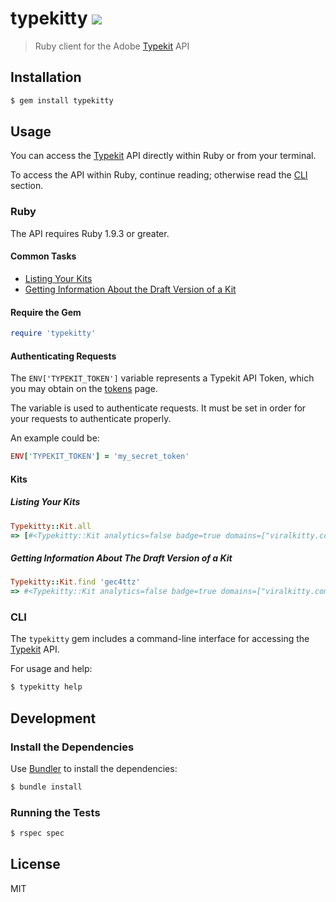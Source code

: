 # typekitty ![](https://travis-ci.org/razic/typekitty.svg?branch=dev)

> Ruby client for the Adobe [Typekit] API

## Installation

```sh
$ gem install typekitty
```

## Usage

You can access the [Typekit] API directly within Ruby or from your terminal.

To access the API within Ruby, continue reading; otherwise read the [CLI]
section.

### Ruby

The API requires Ruby 1.9.3 or greater.

#### Common Tasks

* [Listing Your Kits]
* [Getting Information About the Draft Version of a Kit]

#### Require the Gem

```ruby
require 'typekitty'
```

#### Authenticating Requests

The `ENV['TYPEKIT_TOKEN']` variable represents a Typekit API Token, which you
may obtain on the [tokens] page.

The variable is used to authenticate requests.  It must be set in order for
your requests to authenticate properly.

An example could be:

```ruby
ENV['TYPEKIT_TOKEN'] = 'my_secret_token'
```

#### Kits

##### Listing Your Kits

```ruby
Typekitty::Kit.all
=> [#<Typekitty::Kit analytics=false badge=true domains=["viralkitty.com"] families=[{"id"=>"llxb", "name"=>"Museo Slab", "slug"=>"museo-slab", "css_names"=>["museo-slab"], "css_stack"=>"\"museo-slab\",serif", "subset"=>"default", "variations"=>["n3", "i3", "n7", "i7"]}] id="gec4ttz" name="viralkitty">]
```

##### Getting Information About The Draft Version of a Kit

```ruby
Typekitty::Kit.find 'gec4ttz'
=> #<Typekitty::Kit analytics=false badge=true domains=["viralkitty.com"] families=[{"id"=>"llxb", "name"=>"Museo Slab", "slug"=>"museo-slab", "css_names"=>["museo-slab"], "css_stack"=>"\"museo-slab\",serif", "subset"=>"default", "variations"=>["n3", "i3", "n7", "i7"]}] id="gec4ttz" name="viralkitty">
```

### CLI

The `typekitty` gem includes a command-line interface for accessing the [Typekit]
API.

For usage and help:

```sh
$ typekitty help
```

## Development

### Install the Dependencies

Use [Bundler] to install the dependencies:

```sh
$ bundle install
```

### Running the Tests

```sh
$ rspec spec
```

## License

MIT

[Typekit]: http://typekit.com
[CLI]: #cli
[Bundler]: http://bundler.io
[tokens]: https://typekit.com/account/tokens
[Listing Your Kits]: #listing-your-kits
[Getting Information About the Draft Version of a Kit]: #getting-information-about-the-draft-version-of-a-kit
